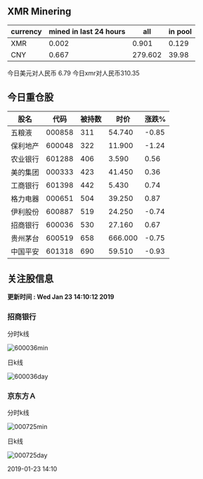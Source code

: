 ## XMR Minering

|currency|mined in last 24 hours|all|in pool|
|---|---|---|---|
|XMR|0.002|0.901|0.129|
|CNY|0.667|279.602|39.98|

今日美元对人民币 6.79	今日xmr对人民币310.35


## 今日重仓股 

|股名|代码|被持数|时价|涨跌%|
|---|---|---|---|---|
|五粮液|000858|311|54.740|-0.85|
|保利地产|600048|322|11.900|-1.24|
|农业银行|601288|406|3.590|0.56|
|美的集团|000333|423|41.450|0.36|
|工商银行|601398|442|5.430|0.74|
|格力电器|000651|504|39.250|0.87|
|伊利股份|600887|519|24.250|-0.74|
|招商银行|600036|530|27.160|0.67|
|贵州茅台|600519|658|666.000|-0.75|
|中国平安|601318|690|59.510|-0.93|

## 关注股信息
**更新时间 : Wed Jan 23 14:10:12 2019**
### 招商银行 
分时k线

![600036min](http://image.sinajs.cn/newchart/min/n/sh600036.gif)

日k线

![600036day](http://image.sinajs.cn/newchart/daily/n/sh600036.gif)

### 京东方Ａ 
分时k线

![000725min](http://image.sinajs.cn/newchart/min/n/sz000725.gif)

日k线

![000725day](http://image.sinajs.cn/newchart/daily/n/sz000725.gif)

2019-01-23 14:10
